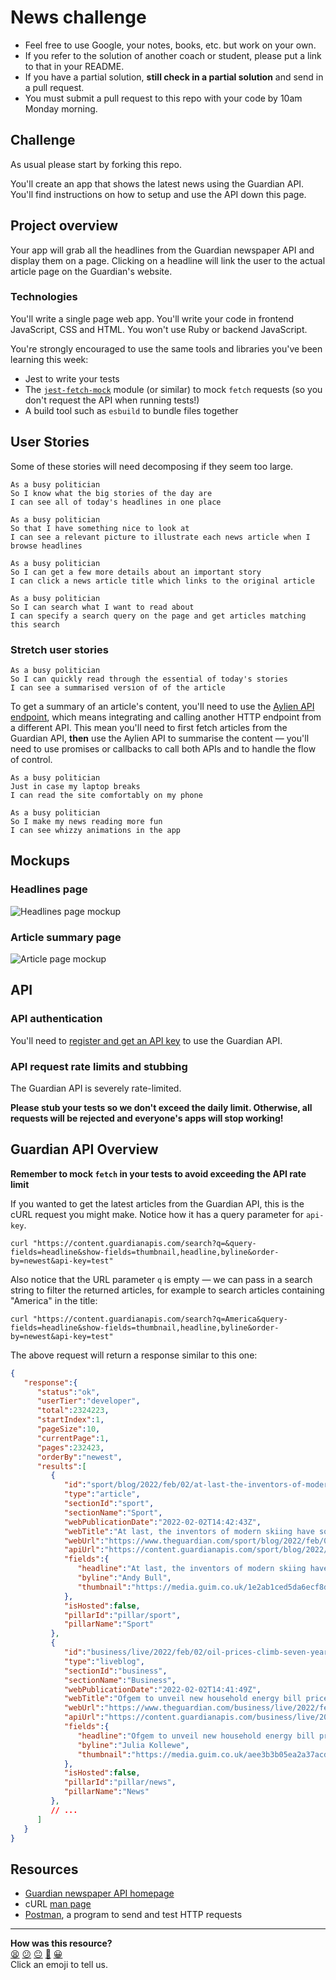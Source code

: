 # News challenge

* Feel free to use Google, your notes, books, etc. but work on your own.
* If you refer to the solution of another coach or student, please put a link to that in
  your README.
* If you have a partial solution, **still check in a partial solution** and send in a pull
  request.
* You must submit a pull request to this repo with your code by 10am Monday morning.

## Challenge

As usual please start by forking this repo.

You'll create an app that shows the latest news using the Guardian API. You'll find
instructions on how to setup and use the API down this page.

## Project overview

Your app will grab all the headlines from the Guardian newspaper API and display them on a
page. Clicking on a headline will link the user to the actual article page on the Guardian's website.

### Technologies

You'll write a single page web app. You'll write your code in frontend JavaScript, CSS and
HTML. You won't use Ruby or backend JavaScript.

You're strongly encouraged to use the same tools and libraries you've been learning this
week:
 * Jest to write your tests
 * The [`jest-fetch-mock`](https://www.npmjs.com/package/jest-fetch-mock) module (or
   similar) to mock `fetch` requests (so you don't request the API when running tests!)
 * A build tool such as `esbuild` to bundle files together

## User Stories

Some of these stories will need decomposing if they seem too large.

```
As a busy politician
So I know what the big stories of the day are
I can see all of today's headlines in one place
```

```
As a busy politician
So that I have something nice to look at
I can see a relevant picture to illustrate each news article when I browse headlines
```

```
As a busy politician
So I can get a few more details about an important story
I can click a news article title which links to the original article
```

```
As a busy politician
So I can search what I want to read about
I can specify a search query on the page and get articles matching this search
```

### Stretch user stories

```
As a busy politician
So I can quickly read through the essential of today's stories
I can see a summarised version of of the article 
```

To get a summary of an article's content, you'll need to use the [Aylien API
endpoint](https://docs.aylien.com/textapi/endpoints/#summarization), which means
integrating and calling another HTTP endpoint from a different API. This mean you'll need
to first fetch articles from the Guardian API, **then** use the Aylien API to summarise
the content — you'll need to use promises or callbacks to call both APIs and to handle the flow of
control.

```
As a busy politician
Just in case my laptop breaks
I can read the site comfortably on my phone
```

```
As a busy politician
So I make my news reading more fun
I can see whizzy animations in the app
```

## Mockups

### Headlines page

![Headlines page mockup](./images/news-summary-project-headlines-page-mockup.png)

### Article summary page

![Article page mockup](./images/news-summary-project-article-page-mockup.png)

## API

### API authentication

You'll need to [register and get an API
key](https://open-platform.theguardian.com/access/) to use the Guardian API. 

### API request rate limits and stubbing

The Guardian API is severely rate-limited.

**Please stub your tests so we don't exceed the daily limit.  Otherwise, all requests will
be rejected and everyone's apps will stop working!**

## Guardian API Overview

**Remember to mock `fetch` in your tests to avoid exceeding the API rate limit**

If you wanted to get the latest articles from the Guardian API, this is the cURL request
you might make. Notice how it has a query parameter for `api-key`.

```
curl "https://content.guardianapis.com/search?q=&query-fields=headline&show-fields=thumbnail,headline,byline&order-by=newest&api-key=test"
```

Also notice that the URL parameter `q` is empty — we can pass in a search string to filter
the returned articles, for example to search articles containing "America" in the title:

```
curl "https://content.guardianapis.com/search?q=America&query-fields=headline&show-fields=thumbnail,headline,byline&order-by=newest&api-key=test"
```

The above request will return a response similar to this one:
```json
{
   "response":{
      "status":"ok",
      "userTier":"developer",
      "total":2324223,
      "startIndex":1,
      "pageSize":10,
      "currentPage":1,
      "pages":232423,
      "orderBy":"newest",
      "results":[
         {
            "id":"sport/blog/2022/feb/02/at-last-the-inventors-of-modern-skiing-have-something-to-cheer-dave-ryding",
            "type":"article",
            "sectionId":"sport",
            "sectionName":"Sport",
            "webPublicationDate":"2022-02-02T14:42:43Z",
            "webTitle":"At last, the inventors of modern skiing have something to cheer: Dave Ryding | Andy Bull",
            "webUrl":"https://www.theguardian.com/sport/blog/2022/feb/02/at-last-the-inventors-of-modern-skiing-have-something-to-cheer-dave-ryding",
            "apiUrl":"https://content.guardianapis.com/sport/blog/2022/feb/02/at-last-the-inventors-of-modern-skiing-have-something-to-cheer-dave-ryding",
            "fields":{
               "headline":"At last, the inventors of modern skiing have something to cheer: Dave Ryding ",
               "byline":"Andy Bull",
               "thumbnail":"https://media.guim.co.uk/1e2ab1ced5da6ecf8d7fcca9f87d5398c1d22336/0_119_6480_3888/500.jpg"
            },
            "isHosted":false,
            "pillarId":"pillar/sport",
            "pillarName":"Sport"
         },
         {
            "id":"business/live/2022/feb/02/oil-prices-climb-seven-year-highs-opec-meeting-markets-await-eurozone-inflation",
            "type":"liveblog",
            "sectionId":"business",
            "sectionName":"Business",
            "webPublicationDate":"2022-02-02T14:41:49Z",
            "webTitle":"Ofgem to unveil new household energy bill price cap on Thursday morning – business live",
            "webUrl":"https://www.theguardian.com/business/live/2022/feb/02/oil-prices-climb-seven-year-highs-opec-meeting-markets-await-eurozone-inflation",
            "apiUrl":"https://content.guardianapis.com/business/live/2022/feb/02/oil-prices-climb-seven-year-highs-opec-meeting-markets-await-eurozone-inflation",
            "fields":{
               "headline":"Ofgem to unveil new household energy bill price cap on Thursday morning – business live",
               "byline":"Julia Kollewe",
               "thumbnail":"https://media.guim.co.uk/aee3b3b05ea2a37acdadc91095c163fd381eba4a/0_24_3500_2100/500.jpg"
            },
            "isHosted":false,
            "pillarId":"pillar/news",
            "pillarName":"News"
         },
         // ...
      ]
   }
}
```

## Resources

* [Guardian newspaper API homepage](http://open-platform.theguardian.com/documentation/)
* cURL [man page](https://curl.haxx.se/docs/manpage.html)
* [Postman](https://www.postman.com/downloads/?utm_source=postman-home), a program to send and test HTTP requests


<!-- BEGIN GENERATED SECTION DO NOT EDIT -->

---

**How was this resource?**  
[😫](https://airtable.com/shrUJ3t7KLMqVRFKR?prefill_Repository=makersacademy%2Fjavascript-web-applications&prefill_File=news-challenge%2FREADME.md&prefill_Sentiment=😫) [😕](https://airtable.com/shrUJ3t7KLMqVRFKR?prefill_Repository=makersacademy%2Fjavascript-web-applications&prefill_File=news-challenge%2FREADME.md&prefill_Sentiment=😕) [😐](https://airtable.com/shrUJ3t7KLMqVRFKR?prefill_Repository=makersacademy%2Fjavascript-web-applications&prefill_File=news-challenge%2FREADME.md&prefill_Sentiment=😐) [🙂](https://airtable.com/shrUJ3t7KLMqVRFKR?prefill_Repository=makersacademy%2Fjavascript-web-applications&prefill_File=news-challenge%2FREADME.md&prefill_Sentiment=🙂) [😀](https://airtable.com/shrUJ3t7KLMqVRFKR?prefill_Repository=makersacademy%2Fjavascript-web-applications&prefill_File=news-challenge%2FREADME.md&prefill_Sentiment=😀)  
Click an emoji to tell us.

<!-- END GENERATED SECTION DO NOT EDIT -->

